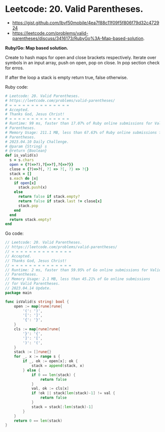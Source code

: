 # Leetcode: 20. Valid Parentheses.

- https://gist.github.com/lbvf50mobile/4ea7f88c11f09f5f806f79d32c472924
- https://leetcode.com/problems/valid-parentheses/discuss/3416173/RubyGo%3A-Map-based-solution.

**Ruby/Go: Map based solution.**

Create to hash maps for open and close brackets respectively. Iterate over symbols in an input array, push on open, pop on close. In pop section check for erros.

If after the loop a stack is empty return true, false otherwise.


Ruby code:
```Ruby
# Leetcode: 20. Valid Parentheses.
# https://leetcode.com/problems/valid-parentheses/
# = = = = = = = = = = = = = =
# Accepted.
# Thanks God, Jesus Christ!
# = = = = = = = = = = = = = =
# Runtime: 99 ms, faster than 17.07% of Ruby online submissions for Valid
# Parentheses.
# Memory Usage: 211.1 MB, less than 67.63% of Ruby online submissions for Valid
# Parentheses.
# 2023.04.10 Daily Challenge.
# @param {String} s
# @return {Boolean}
def is_valid(s)
  s = s.chars
  open = {?(=>?),?[=>?],?{=>?}}
  close = {?)=>?(, ?] => ?[, ?} => ?{}
  stack = []
  s.each do |x|
    if open[x]
      stack.push(x)
    else
      return false if stack.empty?
      return false if stack.last != close[x]
      stack.pop
    end
  end
  return stack.empty?
end
```

Go code:
```Go
// Leetcode: 20. Valid Parentheses.
// https://leetcode.com/problems/valid-parentheses/
// = = = = = = = = = = = = = =
// Accepted.
// Thanks God, Jesus Christ!
// = = = = = = = = = = = = = =
// Runtime: 2 ms, faster than 59.95% of Go online submissions for Valid
// Parentheses. 
// Memory Usage: 2.1 MB, less than 45.21% of Go online submissions
// for Valid Parentheses.
// 2023.04.14 Update.
package main

func isValid(s string) bool {
	open := map[rune]rune{
		'(': ')',
		'[': ']',
		'{': '}',
	}
	cls := map[rune]rune{
		'}': '{',
		']': '[',
		')': '(',
	}
	stack := []rune{}
	for _, x := range s {
		if _, ok := open[x]; ok {
			stack = append(stack, x)
		} else {
			if 0 == len(stack) {
				return false
			}
			val, ok := cls[x]
			if !ok || stack[len(stack)-1] != val {
				return false
			}
			stack = stack[:len(stack)-1]
		}
	}
	return 0 == len(stack)
}
```
